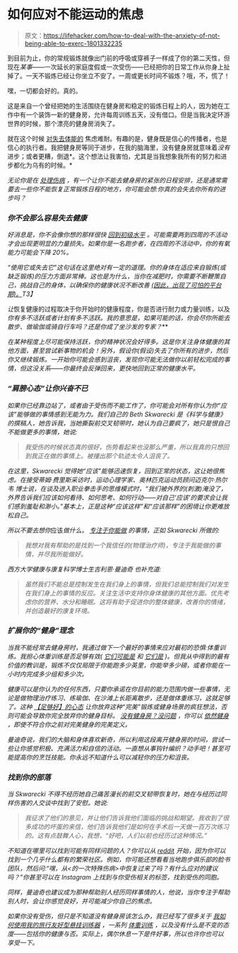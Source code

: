 # 如何应对不能运动的焦虑

> 原文：<https://lifehacker.com/how-to-deal-with-the-anxiety-of-not-being-able-to-exerc-1801332235>

到目前为止，你的常规锻炼就像出门前的呼吸或穿裤子一样成了你的第二天性，但现在*某事*——一次延长的家庭度假或一次受伤——已经把你的日常工作从你身上扯掉了。一天不锻炼已经让你坐立不安了。一周或更长时间不锻炼？哦，不，慌了！



嘿，一切都会好的。真的。

这是来自一个曾经把她的生活围绕在健身房和稳定的锻炼日程上的人，因为她在工作中有一个装饰一新的健身房，允许每周训练五天，没有借口。但是当我决定环游世界的时候，那个漂亮的健身房消失了。

就在这个时候 [对失去体能的](http://thefyslife.com/article/travel-fitness-anxieties/) 焦虑难耐。有趣的是，健身既是信心的传播者，也是信心的执行者。我把健身房等同于进步，在我的脑海里，没有健身房就意味着*没有*进步；或者更糟，倒退*。这个想法让我害怕，尤其是当我想象我所有的努力和进步都化为乌有的时候。*

*无论你是在 [处理伤病](https://lifehacker.com/the-most-common-exercise-injuries-and-how-you-can-avoi-1659615551) ，有一个让你不能去健身房的紧张的日程安排，还是通常需要去一些你不能恢复正常锻炼日程的地方，你可能会想:*你真的会失去你所有的进步吗？**

### *你不会那么容易失去健康*

*好消息是，你不会像你想的那样很快 [回到初级水平](https://lifehacker.com/it-takes-four-weeks-to-get-out-of-shape-for-weights-1692195457) 。可能需要两到四周的不活动才会出现更明显的力量损失。如果你是一名跑步者，在四周的不活动中，你的有氧能力可能会下降 20%。*

*“使用它或失去它”这句话在这里绝对有一定的道理。你的身体在适应来自锻炼(或缺乏锻炼)的压力方面非常棒。这也是为什么，当你在减肥时，你需要不断鞭策自己，挑战自己的身体，以确保你的健康状况不断改善 [(因此，出现了可怕的平台期)。](http://vitals.lifehacker.com/what-to-do-when-you-feel-like-your-fitness-progress-has-1728055487)T3】*

*让*恢复健康的过程取决于你开始时的健康程度，你是否进行耐力或力量训练，以及*你有多不活跃或者计划有多不活跃。我的意思是，如果可能的话，你会尽你所能去散步、做瑜伽或骑自行车吗？还是你成了坐沙发的专家？***



*在某种程度上尽可能保持活跃，你的精神状况会好得多。这是你关注身体健康的其他方面，甚至尝试新事物的机会！另外，假设你(假设)失去了你所有的进步，然后你又继续锻炼。一开始你可能会感到沮丧，发现你可能无法做你以前轻松完成的事情，但这没关系——你最终会反弹回来，更快地回到正常的健康水平。*

### *“肩膀心态”让你兴奋不已*

*如果你已经靠边站了，或者由于受伤而不能工作了，你可能会对所有你认为你“应该”能够做的事情感到无能为力。我们自己的 Beth Skwarecki 是《科学与健康》的撰稿人，她告诉我，当她撕裂前交叉韧带时，她认为自己要疯了，她只是恨自己不能做更多的事情，她说:*

> *我受伤的时候状态真的很好，伤势看起来也没那么严重，所以我真的只想回到我正在做的事情上。被撞出那个轨迹太令人沮丧了。*

*在这里，Skwarecki 觉得她“应该”能够迅速恢复，回到正常的状态，这让她很焦虑。在接受蒂姆·费里斯采访时，运动心理学家、奥林匹克运动员顾问迈克尔·热尔韦 博士说，在谈及进入职业拳击手的思维模式时，“我们被外界的(刺激)淹没了，外界告诉我们应该如何看待、如何思考、如何行动——对自己‘应该’的要求会让我们感到羞耻和渺小。”基本上，正是这种“应该这样”和“应该那样”的困境让你更难放松自己。*

*所以不要去想你*应该*做什么。 [专注于你*能*做](http://vitals.lifehacker.com/focus-on-what-you-can-do-not-what-you-should-do-1720078724#_ga=2.244073861.1266199862.1504745335-1294460130.1504745335) 的事情，正如 Skwarecki 所做的:*

> *我想对我有帮助的是找到一个我信任的(物理治疗师)，专注于我能做的事情，并尽我所能做好。*

*西方大学健康与康复科学博士生吉利恩·曼迪奇 也补充道:*

> *虽然我们不能总是控制发生在我们身上的事情，但我们总能控制我们对发生在我们身上的事情的反应。关注生活中支持你身体健康的其他方面。优先考虑你的营养、水分和睡眠。这将有助于促进你的整体健康，改善你的情绪，并创造最好的康复环境。*

### *扩展你的“健身”理念* 

*当我不能经常去健身房时，我通过做下一个最好的事情来应对最初的恐惧:体重训练。我担心体重训练是否足够有效( [它们可能是](http://vitals.lifehacker.com/are-bodyweight-exercises-effective-1684200011#_ga=2.243664517.1266199862.1504745335-1294460130.1504745335) 和 [它们是](http://vitals.lifehacker.com/how-i-went-from-weight-lifting-to-bodyweight-exercises-1747454329#_ga=2.178138661.1266199862.1504745335-1294460130.1504745335) )。但我从中得到的最有价值的教训是，锻炼不仅仅局限于你能跑多少英里，你能举多少磅，或者你能在一小时内完成多少组和多少次。* 

*健康可以是你认为的任何东西，只要你承诺在你目前的能力范围内做一些事情，无论是做物理治疗练习、练瑜伽、在沙滩上长距离散步，还是做体重练习，这就足够了。这种 [【足够好】的心态](http://thefyslife.com/article/travel-fitness-anxieties/) 让你放弃这种“完美”锻炼或健身场景的疯狂想法，否则可能会导致你完全放弃你的健身目标。 [没有健身房？没问题](http://thefyslife.com/article/travel-and-work-out-without-weights/) ，你可以 [依然健身](http://thefyslife.com/article/upper-body-beach-workout-hawaii/) ，即使不符合你之前对完美健身的完美定义。*

*曼迪奇说，我们的大脑和身体喜欢新奇，所以利用这段离开健身房的时间，尝试一些让你感觉积极、充满活力和自信的活动。一直想从事钩针编织？动手吧！甚至可能提高你的烹饪技能。你永远不知道什么可以减轻你的压力和沮丧。*

### *找到你的部落* 

*当 Skwarecki 不得不经历她自己痛苦漫长的前交叉韧带恢复时，她在与经历过同样伤害的人交谈中找到了安慰。她说:*

> *我征求了他们的意见，并让他们告诉我他们面临的挑战和期望。我收到了很多成功的坏蛋的来信，他们告诉我他们是如何在手术后一天做一百万次练习的。这有点鼓舞人心，我想，“好吧，人们以前也经历过这种情况。”*

*不知道在哪里可以找到可能有同样问题的人？你可以从 [reddit](https://www.reddit.com/) 开始，因为你可以找到一个几乎什么都有的繁荣社区。例如，你可能还想看看当地跑步俱乐部的脸书团队，然后问:“嘿，从<的一次特殊伤病>中恢复过来了吗？有什么应对的建议吗？”你甚至可以在 Instagram 上找到与你受伤相关的标签，找到受伤的同胞。*

*同样，曼迪奇也建议成为那种帮助别人经历同样事情的人，他说，当你专注于帮助别人时，会让你感觉良好，并可能减少你自己的焦虑。*

*如果你没有受伤，但只是不知道没有健身房该怎么办，我已经写了很多关于 [我如何使用我的旅行友好型悬挂训练器](http://vitals.lifehacker.com/how-to-stay-in-shape-when-you-travel-all-the-time-1796728584#_ga=2.205566864.243586497.1504886861-2011125005.1503289626) ，一系列 [体重训练](http://thefyslife.com/article/strength-bodyweight-workout-travel/) ，以及没有什么是不变的态度——包括你的健康与否。实际上，偶尔休息一下是件好事，所以也许你也可以享受一下。*